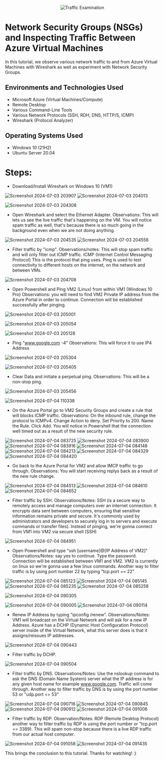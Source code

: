 <p align="center">
<img src="https://i.imgur.com/Ua7udoS.png" alt="Traffic Examination"/>
</p>

<h1>Network Security Groups (NSGs) and Inspecting Traffic Between Azure Virtual Machines</h1>
In this tutorial, we observe various network traffic to and from Azure Virtual Machines with Wireshark as well as experiment with Network Security Groups. <br />

<h2>Environments and Technologies Used</h2>

- Microsoft Azure (Virtual Machines/Compute)
- Remote Desktop
- Various Command-Line Tools
- Various Network Protocols (SSH, RDH, DNS, HTTP/S, ICMP)
- Wireshark (Protocol Analyzer)

<h2>Operating Systems Used </h2>

- Windows 10 (21H2)
- Ubuntu Server 20.04

# Steps:

- Download/Install Wireshark on Windows 10 (VM1)

![Screenshot 2024-07-03 203907](https://github.com/erik-salgado/Azure-Networking/assets/173113320/4b2a8ec0-e9a3-458e-89a0-b677c3ef195e)
![Screenshot 2024-07-03 204013](https://github.com/erik-salgado/Azure-Networking/assets/173113320/d06b4d7a-9ab9-409b-b874-b5d65cd38738)

![Screenshot 2024-07-03 204308](https://github.com/erik-salgado/Azure-Networking/assets/173113320/47c91c90-2f8b-4154-b492-20d336c712bf)

- Open Wireshark and select the Ethernet Adapter. Observations: This will lets us see the live traffic that's happening on the VM. You will notice spam traffic as well, that's because there is so much going in the background even when we are not doing anything.

![Screenshot 2024-07-03 204535](https://github.com/erik-salgado/Azure-Networking/assets/173113320/477e0675-2555-423f-b26e-ebd2c8c0cf0d)
![Screenshot 2024-07-03 204556](https://github.com/erik-salgado/Azure-Networking/assets/173113320/3238e9fc-e3b0-468e-be7f-d059ad60cb39)

- Filter traffic by "icmp". Observations/notes: This will stop spam traffic and will only filter out ICMP traffic. ICMP (Internet Control Messaging Protocol) This is the protocol that ping uses. Ping is used to test connectivity to different hosts on the internet, on the network and between VMs.

![Screenshot 2024-07-03 204708](https://github.com/erik-salgado/Azure-Networking/assets/173113320/393c929c-8670-4ae6-98af-384643684a23)

- Open Powershell and Ping VM2 (Linux) from within VM1 (Windows 10 Pro) Observations: you will need to find VM2 Private IP address from the Azure Portal in order to continue. Connection will be established successfully after pinging.

![Screenshot 2024-07-03 205001](https://github.com/erik-salgado/Azure-Networking/assets/173113320/4d8fd403-3808-4416-830b-c78fde4f1206)

![Screenshot 2024-07-03 205054](https://github.com/erik-salgado/Azure-Networking/assets/173113320/66a87a67-b483-402c-9b73-c04bc8c36e20)

![Screenshot 2024-07-03 205128](https://github.com/erik-salgado/Azure-Networking/assets/173113320/139457f2-7950-4608-98ec-1e46a9edfb4a)

- Ping "www.google.com -4" Observations: This will force it to use IP4 Address

![Screenshot 2024-07-03 205304](https://github.com/erik-salgado/Azure-Networking/assets/173113320/2bf4893e-466d-4422-b075-7e4c5330f0c6)

![Screenshot 2024-07-03 205405](https://github.com/erik-salgado/Azure-Networking/assets/173113320/e73a0d80-4723-4b61-9c1d-fb0a283fa72d)

- Clear Data and initiate a perpetual ping. Observations: This will be a non-stop ping.

![Screenshot 2024-07-03 205456](https://github.com/erik-salgado/Azure-Networking/assets/173113320/b6c18cce-e78b-4d01-a631-7e9525722fee)

![Screenshot 2024-07-04 110338](https://github.com/erik-salgado/Azure-Networking/assets/173113320/b9ed386f-c093-45b1-90af-63d842daa31c)

- On the Azure Portal go to VM2 Security Groups and create a rule that will blocks ICMP traffic. Observations: On the inbound rule, change the protocol to ICMPv4. Change Action to deny. Set Priority to 200. Name the Rule. Click Add. You will notice in Powershell that the connection well timed out as a result of the new security rule.

![Screenshot 2024-07-04 083725](https://github.com/erik-salgado/Azure-Networking/assets/173113320/e7e876af-a87f-4d27-8d20-4cb96bbe61e6)
![Screenshot 2024-07-04 083900](https://github.com/erik-salgado/Azure-Networking/assets/173113320/53d2d1ff-de04-4942-885f-e700ba01f57d)
![Screenshot 2024-07-04 083916](https://github.com/erik-salgado/Azure-Networking/assets/173113320/6cdfb06e-b2db-42d6-8f6d-c1cbf480e8ec)
![Screenshot 2024-07-04 084148](https://github.com/erik-salgado/Azure-Networking/assets/173113320/f93c4302-c6c5-4b5e-8d18-0b6a19dfd8ce)
![Screenshot 2024-07-04 084213](https://github.com/erik-salgado/Azure-Networking/assets/173113320/9086595b-ceb2-49d7-97d9-754f76e38860)
![Screenshot 2024-07-04 084329](https://github.com/erik-salgado/azure-network-protocols/assets/173113320/8640f002-7f3e-4ce9-991e-72acef15ae44)
![Screenshot 2024-07-04 084420](https://github.com/erik-salgado/azure-network-protocols/assets/173113320/924dd1ab-660c-4380-b7fa-2e62b57392f9)


- Go back to the Azure Portal for VM2 and allow IMCP traffic to go through. Observations: You will start receiving replys back as a result of the new rule change.

![Screenshot 2024-07-04 084513](https://github.com/erik-salgado/azure-network-protocols/assets/173113320/42e523a2-5c0d-4403-8c6f-3da423d77e86)
![Screenshot 2024-07-04 084610](https://github.com/erik-salgado/azure-network-protocols/assets/173113320/7b1dc3a8-bb65-42b2-baa9-fa47d2be83b5)
![Screenshot 2024-07-04 084652](https://github.com/erik-salgado/azure-network-protocols/assets/173113320/eacc8cc5-533a-4cd0-927f-6aecb9f0a364)

- Filter traffic by SSH. Observations/Notes: SSH (is a secure way to remotely access and manage computers over an internet connection. It encrypts data sent between computers, ensuring that sensitive information remains private and secure. It's commonly used by administrators and developers to securely log in to servers and execute commands or transfer files). Instead of pinging, we're gonna connect from VM1 into VM2 via secure shell (SSH)

![Screenshot 2024-07-04 084951](https://github.com/erik-salgado/azure-network-protocols/assets/173113320/0ce22c84-3d75-4bf0-8d84-2afd1a89e5e5)

- Open Powershell and type "ssh [username]@[IP Address of VM2]" Observations/Notes: say yes to continue. Type the password. Connection will be established between VM1 and VM2. VM2 is currently on linux so we're gonna use a few linux commands. Another way to filter traffic is by using port number 22 by typing "tcp.port == 22"

![Screenshot 2024-07-04 085123](https://github.com/erik-salgado/azure-network-protocols/assets/173113320/3aa2aa8c-56c9-4de3-ac1a-87863e08e645)
![Screenshot 2024-07-04 085145](https://github.com/erik-salgado/azure-network-protocols/assets/173113320/61823a41-7a56-4d04-b2fe-b56af8339d86)
![Screenshot 2024-07-04 085235](https://github.com/erik-salgado/azure-network-protocols/assets/173113320/a5e69151-ca19-4f75-a56d-5ca39a734560)
![Screenshot 2024-07-04 085258](https://github.com/erik-salgado/azure-network-protocols/assets/173113320/278b70c7-c7e9-475d-b157-04a344877b83)

![Screenshot 2024-07-04 090305](https://github.com/erik-salgado/azure-network-protocols/assets/173113320/f5783c34-4f94-417c-8929-429f53f72fcc)

![Screenshot 2024-07-04 090005](https://github.com/erik-salgado/azure-network-protocols/assets/173113320/4786f414-538d-4324-99c1-8ba50e56b525)
![Screenshot 2024-07-04 090114](https://github.com/erik-salgado/azure-network-protocols/assets/173113320/c5596485-7337-41f3-8c2f-07218a14bef1)

- Renew IP Address by typing "ipconfig /renew". Observations/Notes: VM1 will broadcast on the Virtual Network and will ask for a new IP Address. Azure has a DCHP (Dynamic Host Configuration Protocol) server inside of the Virtual Network, what this server does is that it assigns/reissues IP addresses.

![Screenshot 2024-07-04 090443](https://github.com/erik-salgado/azure-network-protocols/assets/173113320/00217ba2-aba8-4fbf-9d8b-b97164a380b1)

- Filter traffic by DCHP.

![Screenshot 2024-07-04 090504](https://github.com/erik-salgado/azure-network-protocols/assets/173113320/13faa395-43bc-4c13-9d2c-54a02a27e283)

- Filter traffic by DNS. Observations/Notes: Use the nslookup command to ask the DNS (Domain Name System) server what the IP address is for any given host name for example www.google.com. Traffic will come through. Another way to filter traffic by DNS is by using the port number 53 or "udp.port == 53"

![Screenshot 2024-07-04 090716](https://github.com/erik-salgado/azure-network-protocols/assets/173113320/48a450c4-5ab6-460f-b4d4-82dabb409d07)
![Screenshot 2024-07-04 090845](https://github.com/erik-salgado/azure-network-protocols/assets/173113320/3cd6298e-3b37-4242-b02a-2429a623f494)
![Screenshot 2024-07-04 090912](https://github.com/erik-salgado/azure-network-protocols/assets/173113320/560dbc6b-98e0-46e2-a127-a0292bb54ff6)
![Screenshot 2024-07-04 091006](https://github.com/erik-salgado/azure-network-protocols/assets/173113320/d52cdd92-7f40-45d4-8f73-68c8d33dc635)


- Filter traffic by RDP. Observation/Notes: RDP (Remote Desktop Protocol) another way to filter traffic by RDP is using the port number or "tcp.port == 3389). This will spam non-stop because there is a live RDP traffic from our actual host computer.

![Screenshot 2024-07-04 091058](https://github.com/erik-salgado/azure-network-protocols/assets/173113320/7d7cde17-0b29-4246-be7c-5647a569adb9)
![Screenshot 2024-07-04 091435](https://github.com/erik-salgado/azure-network-protocols/assets/173113320/050d7999-27dd-4829-95f7-d4c231fe105f)

This brings the conclusion to this tutorial. Thanks for watching! :)


